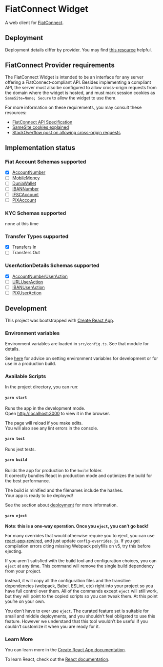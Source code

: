 # FiatConnect Widget

A web client for [FiatConnect](https://fiatconnect.org).

## Deployment

Deployment details differ by provider. You may find [this resource](https://create-react-app.dev/docs/deployment) helpful.

## FiatConnect Provider requirements

The FiatConnect Widget is intended to be an interface for any server offering a FiatConnect-compliant API. Besides 
implementing a compliant API, the server must also be configured to allow cross-origin requests from the domain where
the widget is hosted, and must mark session cookies as `SameSite=None; Secure` to allow the widget to use them.

For more information on these requirements, you may consult these resources:
- [FiatConnect API Specification](https://github.com/fiatconnect/specification/blob/main/fiatconnect-api.md)
- [SameSite cookies explained](https://web.dev/articles/samesite-cookies-explained)
- [StackOverflow post on allowing cross-origin requests](https://stackoverflow.com/a/64504149/5807149)

## Implementation status

### Fiat Account Schemas supported
- [x] [AccountNumber](https://github.com/fiatconnect/specification/blob/main/fiatconnect-api.md#9321-accountnumber)
- [ ] [MobileMoney](https://github.com/fiatconnect/specification/blob/main/fiatconnect-api.md#9322-mobilemoney)
- [ ] [DuniaWallet](https://github.com/fiatconnect/specification/blob/main/fiatconnect-api.md#9323-duniawallet)
- [ ] [IBANNumber](https://github.com/fiatconnect/specification/blob/main/fiatconnect-api.md#9324-ibannumber)
- [ ] [IFSCAccount](https://github.com/fiatconnect/specification/blob/main/fiatconnect-api.md#9325-ifscaccount)
- [ ] [PIXAccount](https://github.com/fiatconnect/specification/blob/main/fiatconnect-api.md#9326-pixaccount)

### KYC Schemas supported

none at this time

### Transfer Types supported

- [x] Transfers In
- [ ] Transfers Out

### UserActionDetails Schemas supported

- [x] [AccountNumberUserAction](https://github.com/fiatconnect/specification/blob/main/fiatconnect-api.md#9335-accountnumberuseraction)
- [ ] [URLUserAction](https://github.com/fiatconnect/specification/blob/main/fiatconnect-api.md#9334-urluseraction)
- [ ] [IBANUserAction](https://github.com/fiatconnect/specification/blob/main/fiatconnect-api.md#9332-ibanuseraction)
- [ ] [PIXUserAction](https://github.com/fiatconnect/specification/blob/main/fiatconnect-api.md#9331-pixuseraction)

## Development

This project was bootstrapped with [Create React App](https://github.com/facebook/create-react-app).

### Environment variables

Environment variables are loaded in `src/config.ts`. See that module for details. 

See [here](https://stackoverflow.com/a/46367006/5807149) for advice on setting environment variables for development or 
for use in a production build.

### Available Scripts

In the project directory, you can run:

#### `yarn start`

Runs the app in the development mode.\
Open [http://localhost:3000](http://localhost:3000) to view it in the browser.

The page will reload if you make edits.\
You will also see any lint errors in the console.

#### `yarn test`

Runs jest tests.

#### `yarn build`

Builds the app for production to the `build` folder.\
It correctly bundles React in production mode and optimizes the build for the best performance.

The build is minified and the filenames include the hashes.\
Your app is ready to be deployed!

See the section about [deployment](https://facebook.github.io/create-react-app/docs/deployment) for more information.

#### `yarn eject`

**Note: this is a one-way operation. Once you `eject`, you can’t go back!**

For many overrides that would otherwise require you to eject, you can use [react-app-rewired](https://www.npmjs.com/package/react-app-rewired), 
and just update `config-overrides.js`. If you get compilation errors citing missing Webpack polyfills on v5, try this before ejecting. 

If you aren’t satisfied with the build tool and configuration choices, you can `eject` at any time. This command will remove the single build dependency from your project.

Instead, it will copy all the configuration files and the transitive dependencies (webpack, Babel, ESLint, etc) right into your project so you have full control over them. All of the commands except `eject` will still work, but they will point to the copied scripts so you can tweak them. At this point you’re on your own.

You don’t have to ever use `eject`. The curated feature set is suitable for small and middle deployments, and you shouldn’t feel obligated to use this feature. However we understand that this tool wouldn’t be useful if you couldn’t customize it when you are ready for it.

### Learn More

You can learn more in the [Create React App documentation](https://facebook.github.io/create-react-app/docs/getting-started).

To learn React, check out the [React documentation](https://reactjs.org/).
